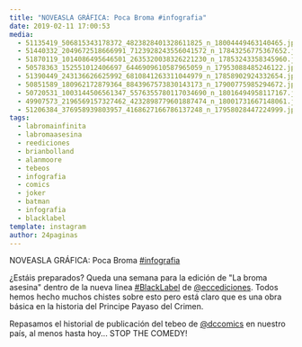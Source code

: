 ```yaml
---
title: "NOVEASLA GRÁFICA: Poca Broma #infografia"
date: 2019-02-11 17:00:53
media: 
  - 51135419_506815343178372_4823828401328611825_n_18004449463140465.jpg
  - 51440332_2049672518666991_7123928243556041572_n_17843256775367652.jpg
  - 51870119_1014086495646501_2635320038326221230_n_17853243358345960.jpg
  - 50578363_152551012406697_6446909610587965059_n_17953088485246122.jpg
  - 51390449_243136626625992_6810841263311044979_n_17858902924332654.jpg
  - 50851589_180962172879364_8843967573830143173_n_17900775985294672.jpg
  - 50720531_1003144506561347_5576355780117034690_n_18016494958117167.jpg
  - 49907573_2196569157327462_4232898779601887474_n_18001731667148061.jpg
  - 51206384_376958939803957_4168627166786137248_n_17958028447224999.jpg
tags: 
  - labromainfinita
  - labromaasesina
  - reediciones
  - brianbolland
  - alanmoore
  - tebeos
  - infografia
  - comics
  - joker
  - batman
  - infografia
  - blacklabel
template: instagram
author: 24paginas
---
```


NOVEASLA GRÁFICA: Poca Broma [#infografia](/tags/infografia)


¿Estáis preparados? Queda una semana para la edición de "La broma asesina" dentro de la nueva linea [#BlackLabel](/tags/blacklabel) de [@eccediciones](https://instagram.com/eccediciones). Todos hemos hecho muchos chistes sobre esto pero está claro que es una obra básica en la historia del Principe Payaso del Crimen.


Repasamos el historial de publicación del tebeo de [@dccomics](https://instagram.com/dccomics) en nuestro país, al menos hasta hoy... STOP THE COMEDY!







